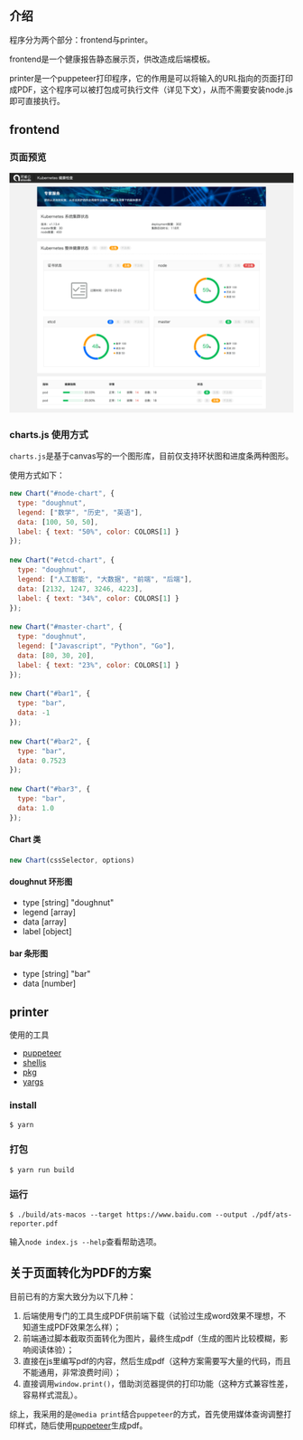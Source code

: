 ## 介绍

程序分为两个部分：frontend与printer。

frontend是一个健康报告静态展示页，供改造成后端模板。

printer是一个puppeteer打印程序，它的作用是可以将输入的URL指向的页面打印成PDF，这个程序可以被打包成可执行文件（详见下文），从而不需要安装node.js即可直接执行。

## frontend

### 页面预览

![capture](./capture.png)

### charts.js 使用方式

`charts.js`是基于canvas写的一个图形库，目前仅支持环状图和进度条两种图形。

使用方式如下：

```javascript
new Chart("#node-chart", {
  type: "doughnut",
  legend: ["数学", "历史", "英语"],
  data: [100, 50, 50],
  label: { text: "50%", color: COLORS[1] }
});

new Chart("#etcd-chart", {
  type: "doughnut",
  legend: ["人工智能", "大数据", "前端", "后端"],
  data: [2132, 1247, 3246, 4223],
  label: { text: "34%", color: COLORS[1] }
});

new Chart("#master-chart", {
  type: "doughnut",
  legend: ["Javascript", "Python", "Go"],
  data: [80, 30, 20],
  label: { text: "23%", color: COLORS[1] }
});

new Chart("#bar1", {
  type: "bar",
  data: -1
});

new Chart("#bar2", {
  type: "bar",
  data: 0.7523
});

new Chart("#bar3", {
  type: "bar",
  data: 1.0
});
```

#### Chart 类

```js
new Chart(cssSelector, options)
```

#### doughnut 环形图

- type [string] "doughnut"
- legend [array] 
- data [array]
- label [object]

#### bar 条形图

- type [string] "bar"
- data [number]

## printer

使用的工具

- [puppeteer](https://github.com/shelljs/shelljs)
- [shelljs](https://github.com/shelljs/shelljs)
- [pkg](https://github.com/zeit/pkg)
- [yargs](https://github.com/yargs/yargs)

### install

```shell
$ yarn
```

### 打包

```shel
$ yarn run build
```

### 运行

```shell
$ ./build/ats-macos --target https://www.baidu.com --output ./pdf/ats-reporter.pdf
```

输入`node index.js --help`查看帮助选项。

## 关于页面转化为PDF的方案

目前已有的方案大致分为以下几种：

1. 后端使用专门的工具生成PDF供前端下载（试验过生成word效果不理想，不知道生成PDF效果怎么样）；
2. 前端通过脚本截取页面转化为图片，最终生成pdf（生成的图片比较模糊，影响阅读体验）；
3. 直接在js里编写pdf的内容，然后生成pdf（这种方案需要写大量的代码，而且不能通用，非常浪费时间）；
4. 直接调用`window.print()`，借助浏览器提供的打印功能（这种方式兼容性差，容易样式混乱）。

综上，我采用的是`@media print`结合`puppeteer`的方式，首先使用媒体查询调整打印样式，随后使用[puppeteer](https://github.com/GoogleChrome/puppeteer)生成pdf。